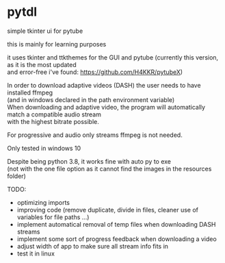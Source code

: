 # pytdl
simple tkinter ui for pytube

this is mainly for learning purposes

it uses tkinter and ttkthemes for the GUI and  pytube (currently this version, as it is the most updated   
and error-free i've found: https://github.com/H4KKR/pytubeX)

In order to download adaptive videos (DASH) the user needs to have installed ffmpeg  
(and in windows declared in the path environment variable)  
When downloading and adaptive video, the program will automatically match a compatible audio stream  
with the highest bitrate possible.

For progressive and audio only streams ffmpeg is not needed.

Only tested in windows 10

Despite being python 3.8, it works fine with auto py to exe  
(not with the one file option as it cannot find the images in the resources folder)

TODO:

- optimizing imports  
- improving code (remove duplicate, divide in files, cleaner use of variables for file paths ...)  
- implement automatical removal of temp files when downloading DASH streams
- implement some sort of progress feedback when downloading a video
- adjust width of app to make sure all stream info fits in
- test it in linux
